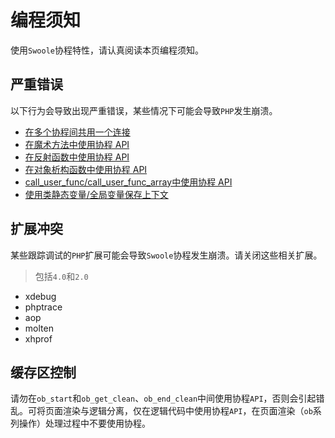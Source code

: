 # 编程须知

使用`Swoole`协程特性，请认真阅读本页编程须知。


严重错误
----
以下行为会导致出现严重错误，某些情况下可能会导致`PHP`发生崩溃。

* [在多个协程间共用一个连接](https://wiki.swoole.com/wiki/page/852.html)
* [在魔术方法中使用协程 API](https://wiki.swoole.com/wiki/page/853.html)
* [在反射函数中使用协程 API](https://wiki.swoole.com/wiki/page/853.html)
* [在对象析构函数中使用协程 API](https://wiki.swoole.com/wiki/page/853.html)
* [call_user_func/call_user_func_array中使用协程 API](https://wiki.swoole.com/wiki/page/853.html)
* [使用类静态变量/全局变量保存上下文](https://wiki.swoole.com/wiki/page/865.html)

扩展冲突
----
某些跟踪调试的`PHP`扩展可能会导致`Swoole`协程发生崩溃。请关闭这些相关扩展。

> 包括`4.0`和`2.0`

* xdebug
* phptrace
* aop
* molten
* xhprof

缓存区控制
----
请勿在`ob_start`和`ob_get_clean`、`ob_end_clean`中间使用协程`API`，否则会引起错乱。可将页面渲染与逻辑分离，仅在逻辑代码中使用协程`API`，在页面渲染（`ob`系列操作）处理过程中不要使用协程。